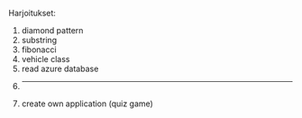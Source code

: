 Harjoitukset:

1. diamond pattern
2. substring
3. fibonacci
4. vehicle class
5. read azure database
6. ----
7. create own application (quiz game)
